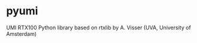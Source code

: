 pyumi
=====

UMI RTX100 Python library based on rtxlib by A. Visser (UVA, University of Amsterdam)

